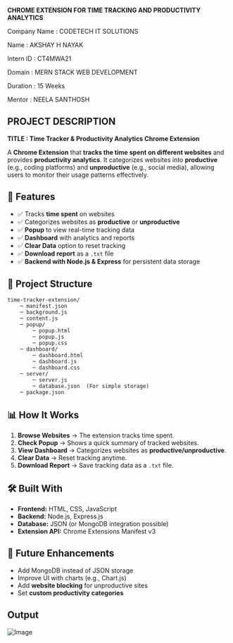 **CHROME EXTENSION FOR TIME TRACKING AND PRODUCTIVITY ANALYTICS**


Company Name : CODETECH IT SOLUTIONS

Name : AKSHAY H NAYAK

Intern ID : CT4MWA21

Domain : MERN STACK WEB DEVELOPMENT

Duration : 15 Weeks

Mentor : NEELA SANTHOSH

## PROJECT DESCRIPTION

**TITLE : Time Tracker & Productivity Analytics Chrome Extension**

A **Chrome Extension** that **tracks the time spent on different websites** and provides **productivity analytics**. It categorizes websites into **productive** (e.g., coding platforms) and **unproductive** (e.g., social media), allowing users to monitor their usage patterns effectively.  

## 🚀 Features  
- ✅ Tracks **time spent** on websites  
- ✅ Categorizes websites as **productive** or **unproductive**  
- ✅ **Popup** to view real-time tracking data  
- ✅ **Dashboard** with analytics and reports  
- ✅ **Clear Data** option to reset tracking  
- ✅ **Download report** as a `.txt` file  
- ✅ **Backend with Node.js & Express** for persistent data storage  

## 📂 Project Structure  

    time-tracker-extension/
        ─ manifest.json
        ─ background.js
        ─ content.js
        ─ popup/
            ─ popup.html
            ─ popup.js
            ─ popup.css
        ─ dashboard/
            ─ dashboard.html
            ─ dashboard.js
            ─ dashboard.css
        ─ server/
            ─ server.js
            ─ database.json  (For simple storage)
        ─ package.json



## 📊 How It Works  
1. **Browse Websites** → The extension tracks time spent.  
2. **Check Popup** → Shows a quick summary of tracked websites.  
3. **View Dashboard** → Categorizes websites as **productive/unproductive**.  
4. **Clear Data** → Reset tracking anytime.  
5. **Download Report** → Save tracking data as a `.txt` file.  


## 🛠 Built With  
- **Frontend:** HTML, CSS, JavaScript  
- **Backend:** Node.js, Express.js  
- **Database:** JSON (or MongoDB integration possible)  
- **Extension API:** Chrome Extensions Manifest v3  


## 🎯 Future Enhancements  
- Add MongoDB instead of JSON storage  
- Improve UI with charts (e.g., Chart.js)  
- Add **website blocking** for unproductive sites  
- Set **custom productivity categories**  

## Output

![Image](https://github.com/user-attachments/assets/a03e141b-6a1c-41b8-b560-eb42e0f279be)
